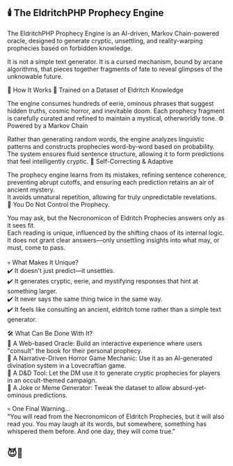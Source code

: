 ## 🕯️ The EldritchPHP Prophecy Engine

The EldritchPHP Prophecy Engine is an AI-driven, Markov Chain-powered oracle, designed to generate cryptic, unsettling, and reality-warping prophecies based on forbidden knowledge.

It is not a simple text generator. It is a cursed mechanism, bound by arcane algorithms, that pieces together fragments of fate to reveal glimpses of the unknowable future.

🔮 How It Works
📜 Trained on a Dataset of Eldritch Knowledge

The engine consumes hundreds of eerie, ominous phrases that suggest hidden truths, cosmic horror, and inevitable doom.
Each prophecy fragment is carefully curated and refined to maintain a mystical, otherworldly tone.
⚙️ Powered by a Markov Chain

Rather than generating random words, the engine analyzes linguistic patterns and constructs prophecies word-by-word based on probability.
The system ensures fluid sentence structure, allowing it to form predictions that feel intelligently cryptic.
🔁 Self-Correcting & Adaptive<br/>

The prophecy engine learns from its mistakes, refining sentence coherence, preventing abrupt cutoffs, and ensuring each prediction retains an air of ancient mystery.<br/>
It avoids unnatural repetition, allowing for truly unpredictable revelations.<br/>
🛑 You Do Not Control the Prophecy.

You may ask, but the Necronomicon of Eldritch Prophecies answers only as it sees fit.<br/>
Each reading is unique, influenced by the shifting chaos of its internal logic.<br/>
It does not grant clear answers—only unsettling insights into what may, or must, come to pass.<br/><br/>
💀 What Makes It Unique?<br/>
✔️ It doesn't just predict—it unsettles.<br/>
✔️ It generates cryptic, eerie, and mystifying responses that hint at something larger.<br/>
✔️ It never says the same thing twice in the same way.<br/>
✔️ It feels like consulting an ancient, eldritch tome rather than a simple text generator.<br/>

🛠️ What Can Be Done With It?<br/>
🔹 A Web-based Oracle: Build an interactive experience where users "consult" the book for their personal prophecy.<br/>
🔹 A Narrative-Driven Horror Game Mechanic: Use it as an AI-generated divination system in a Lovecraftian game.<br/>
🔹 A D&D Tool: Let the DM use it to generate cryptic prophecies for players in an occult-themed campaign.<br/>
🔹 A Joke or Meme Generator: Tweak the dataset to allow absurd-yet-ominous predictions.<br/>

💀 One Final Warning...<br/>
"You will read from the Necronomicon of Eldritch Prophecies, but it will also read you. You may laugh at its words, but somewhere, something has whispered them before. And one day, they will come true."

## 😈📜
